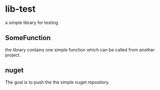 # lib-test

a simple library for testing

## SomeFunction

the library contains one simple function which can be called from
another project.

## nuget

The goal is to push the the simple nuget repository.
